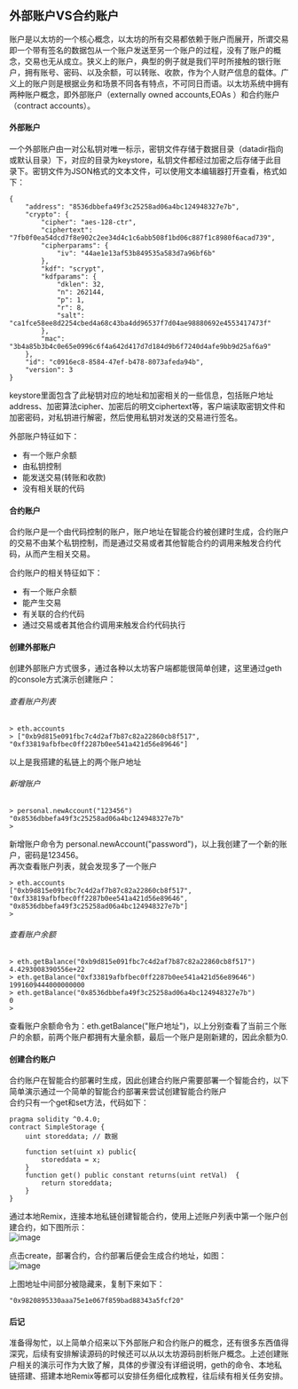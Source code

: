 
## 外部账户VS合约账户
账户是以太坊的一个核心概念，以太坊的所有交易都依赖于账户而展开，所谓交易即一个带有签名的数据包从一个账户发送至另一个账户的过程，没有了账户的概念，交易也无从成立。狭义上的账户，典型的例子就是我们平时所接触的银行账户，拥有账号、密码、以及余额，可以转账、收款，作为个人财产信息的载体。广义上的账户则是根据业务和场景不同各有特点，不可同日而语。以太坊系统中拥有两种账户概念，即外部账户（externally owned accounts,EOAs ）和合约账户（contract accounts）。

#### 外部账户
一个外部账户由一对公私钥对唯一标示，密钥文件存储于数据目录（datadir指向或默认目录）下，对应的目录为keystore，私钥文件都经过加密之后存储于此目录下。密钥文件为JSON格式的文本文件，可以使用文本编辑器打开查看，格式如下：

```
{
	"address": "8536dbbefa49f3c25258ad06a4bc124948327e7b",
	"crypto": {
		"cipher": "aes-128-ctr",
		"ciphertext": "7fb0f0ea54dcd7f8e902c2ee34d4c1c6abb508f1bd06c887f1c8980f6acad739",
		"cipherparams": {
			"iv": "44ae1e13af53b849535a583d7a96bf6b"
		},
		"kdf": "scrypt",
		"kdfparams": {
			"dklen": 32,
			"n": 262144,
			"p": 1,
			"r": 8,
			"salt": "ca1fce58ee8d2254cbed4a68c43ba4dd96537f7d04ae98880692e4553417473f"
		},
		"mac": "3b4a85b3b4c0e65e0996c6f4a642d417d7d184d9b6f7240d4afe9bb9d25af6a9"
	},
	"id": "c0916ec8-8584-47ef-b478-8073afeda94b",
	"version": 3
}
```
keystore里面包含了此秘钥对应的地址和加密相关的一些信息，包括账户地址address、加密算法cipher、加密后的明文ciphertext等，客户端读取密钥文件和加密密码，对私钥进行解密，然后使用私钥对发送的交易进行签名。    

外部账户特征如下：  

* 有一个账户余额  
* 由私钥控制    
* 能发送交易(转账和收款)   
* 没有相关联的代码

#### 合约账户   
合约账户是一个由代码控制的账户，账户地址在智能合约被创建时生成，合约账户的交易不由某个私钥控制，而是通过交易或者其他智能合约的调用来触发合约代码，从而产生相关交易。    

合约账户的相关特征如下：    
* 有一个账户余额    
* 能产生交易    
* 有关联的合约代码  
* 通过交易或者其他合约调用来触发合约代码执行    

#### 创建外部账户
创建外部账户方式很多，通过各种以太坊客户端都能很简单创建，这里通过geth的console方式演示创建账户：
###### 查看账户列表 
     
    > eth.accounts  
    > ["0xb9d815e091fbc7c4d2af7b87c82a22860cb8f517", "0xf33819afbfbec0ff2287b0ee541a421d56e89646"]
以上是我搭建的私链上的两个账户地址

###### 新增账户

    > personal.newAccount("123456")
    "0x8536dbbefa49f3c25258ad06a4bc124948327e7b"
    > 
新增账户命令为  personal.newAccount("password")，以上我创建了一个新的账户，密码是123456。  
再次查看账户列表，就会发现多了一个账户

    > eth.accounts  
    ["0xb9d815e091fbc7c4d2af7b87c82a22860cb8f517", "0xf33819afbfbec0ff2287b0ee541a421d56e89646", "0x8536dbbefa49f3c25258ad06a4bc124948327e7b"]
    > 

###### 查看账户余额

    > eth.getBalance("0xb9d815e091fbc7c4d2af7b87c82a22860cb8f517")
    4.4293008390556e+22
    > eth.getBalance("0xf33819afbfbec0ff2287b0ee541a421d56e89646")
    1991609444000000000
    > eth.getBalance("0x8536dbbefa49f3c25258ad06a4bc124948327e7b")
    0
    > 
查看账户余额命令为：eth.getBalance("账户地址")，以上分别查看了当前三个账户的余额，前两个账户都拥有大量余额，最后一个账户是刚新建的，因此余额为0.


#### 创建合约账户
合约账户在智能合约部署时生成，因此创建合约账户需要部署一个智能合约，以下简单演示通过一个简单的智能合约部署来尝试创建智能合约账户    
合约只有一个get和set方法，代码如下：

```
pragma solidity ^0.4.0;
contract SimpleStorage {
    uint storeddata; // 数据
    
    function set(uint x) public{
        storeddata = x;
    }
    function get() public constant returns(uint retVal)  {
        return storeddata;
    }
}
```

通过本地Remix，连接本地私链创建智能合约，使用上述账户列表中第一个账户创建合约，如下图所示：    
![image](http://oali3a9nv.bkt.clouddn.com/images/2018/03/29/1521521987733.jpg)


点击create，部署合约，合约部署后便会生成合约地址，如图：    
![image](http://oali3a9nv.bkt.clouddn.com/images/2018/03/29/1531521988096.jpg)

上图地址中间部分被隐藏来，复制下来如下：

    "0x9820895330aaa75e1e067f859bad88343a5fcf20"


#### 后记
准备得匆忙，以上简单介绍来以下外部账户和合约账户的概念，还有很多东西值得深究，后续有安排解读源码的时候还可以从以太坊源码剖析账户概念。上述创建账户相关的演示可作为大致了解，具体的步骤没有详细说明，geth的命令、本地私链搭建、搭建本地Remix等都可以安排任务细化成教程，往后续有相关任务安排。
